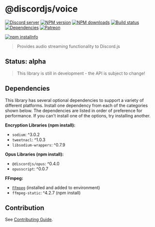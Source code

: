 # @discordjs/voice

<p>
	<a href="https://discord.gg/bRCvFy9"><img src="https://img.shields.io/discord/222078108977594368?color=7289da&logo=discord&logoColor=white" alt="Discord server" /></a>
	<a href="https://www.npmjs.com/package/@discordjs/voice"><img src="https://img.shields.io/npm/v/@discordjs/voice.svg?maxAge=3600" alt="NPM version" /></a>
	<a href="https://www.npmjs.com/package/@discordjs/voice"><img src="https://img.shields.io/npm/dt/@discordjs/voice.svg?maxAge=3600" alt="NPM downloads" /></a>
	<a href="https://github.com/discordjs/voice/actions"><img src="https://github.com/discordjs/voice/workflows/Testing/badge.svg" alt="Build status" /></a>
	<a href="https://david-dm.org/discordjs/voice"><img src="https://img.shields.io/david/@discordjs/voice.svg?maxAge=3600" alt="Dependencies" /></a>
	<a href="https://www.patreon.com/discordjs"><img src="https://img.shields.io/badge/donate-patreon-F96854.svg" alt="Patreon" /></a>
</p>
<p>
	<a href="https://nodei.co/npm/@discordjs/voice"><img src="https://nodei.co/npm/@discordjs/voice.png?downloads=true&stars=true" alt="npm installnfo" /></a>
</p>

> Provides audio streaming functionality to Discord.js

## Status: alpha

> This library is still in development - the API is subject to change!

## Dependencies

This library has several optional dependencies to support a variety
of different platforms. Install one dependency from each of the
categories shown below. The dependencies are listed in order of
preference for performance. If you can't install one of the options,
try installing another.

**Encryption Libraries (npm install):**

- `sodium`: ^3.0.2
- `tweetnacl`: ^1.0.3
- `libsodium-wrappers`: ^0.7.9

**Opus Libraries (npm install):**

- `@discordjs/opus`: ^0.4.0
- `opusscript`: ^0.0.7

**FFmpeg:**

- [`FFmpeg`](https://ffmpeg.org/) (installed and added to environment)
- `ffmpeg-static`: ^4.2.7 (npm install)

## Contribution

See [Contributing Guide](https://github.com/discordjs/voice/blob/master/.github/CONTRIBUTING.md).
